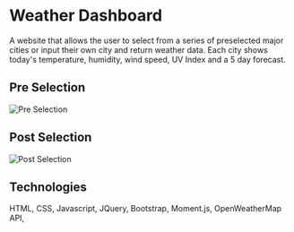# Weather Dashboard
A website that allows the user to select from a series of preselected major cities or input their own city and return weather data. Each city shows today's temperature, humidity, wind speed, UV Index and a 5 day forecast.

## Pre Selection
![Pre Selection](https://github.com/TonyV1487/Weather-Dashboard/blob/master/WeatherDashboard.png)

## Post Selection
![Post Selection](https://github.com/TonyV1487/Weather-Dashboard/blob/master/WeatherDashboard_completed.png)

## Technologies
HTML, CSS, Javascript, JQuery, Bootstrap, Moment.js, OpenWeatherMap API, 
